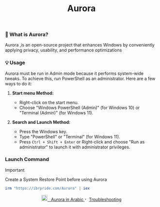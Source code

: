 
<p align="center">

<h1 align="center">Aurora</h1>

<br>


### 🤔 What is Aurora?

Aurora ,is an open-source project that enhances Windows by conveniently applying privacy, usability, and performance optimizations


### 💡 Usage

Aurora must be run in Admin mode because it performs system-wide tweaks. To achieve this, run PowerShell as an administrator. Here are a few ways to do it:

1. **Start menu Method:**
   - Right-click on the start menu.
   - Choose "Windows PowerShell (Admin)" (for Windows 10) or "Terminal (Admin)" (for Windows 11).

2. **Search and Launch Method:**
   - Press the Windows key.
   - Type "PowerShell" or "Terminal" (for Windows 11).
   - Press `Ctrl + Shift + Enter` or Right-click and choose "Run as administrator" to launch it with administrator privileges.

### Launch Command

> [!IMPORTANT]  
> Create a System Restore Point before using Aurora

```powershell
irm "https://ibrpride.com/Aurora" | iex
```

 
<p align="center">
<a href="https://github.com/IBRHUB/Aurora/blob/main/README.ar.md">
<img src="https://upload.wikimedia.org/wikipedia/commons/0/0d/Flag_of_Saudi_Arabia.svg" alt="Saudi Flag" width="20" height="20"> &nbsp; Aurora in Arabic
</a>
⠂ 
<a href="https://github.com/IBRHUB/Aurora/blob/main/Troubleshooting">Troubleshooting</a>
</p>
</p>

<br>
